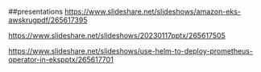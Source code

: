 ##presentations
https://www.slideshare.net/slideshows/amazon-eks-awskrugpdf/265617395

https://www.slideshare.net/slideshows/20230117pptx/265617505

https://www.slideshare.net/slideshows/use-helm-to-deploy-prometheus-operator-in-ekspptx/265617701

